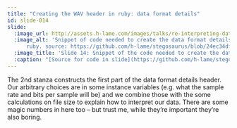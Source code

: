 ```yaml
---
title: "Creating the WAV header in ruby: data format details"
id: slide-014
slide:
  :image_url: http://assets.h-lame.com/images/talks/re-interpreting-data/rubyconf-2023/slides/011-stage-03.png
  :image_alt: 'Snippet of code needed to create the data format details part of the WAV header in
      ruby. source: https://github.com/h-lame/stegosaurus/blob/24ec34dff57062ac9edd075163d1c9b8c2c26d08/lib/stegosaurus/waves.rb#L85-L92'
  :image_title: 'Slide 14: Snippet of the code needed to create the data format details part of the WAV header in ruby'
  :caption: "[Source for code in slide](https://github.com/h-lame/stegosaurus/blob/24ec34dff57062ac9edd075163d1c9b8c2c26d08/lib/stegosaurus/waves.rb#L85-L92)<% fnrf '‡', 3 %>\n"
---
```

The 2nd stanza constructs the first part of the data format details header.  Our arbitrary choices are in some instance variables (e.g. what the sample rate and bits per sample will be) and we combine those with the some calculations on file size to explain how to interpret our data.  There are some magic numbers in here too – but trust me, while they’re important they’re also boring.
